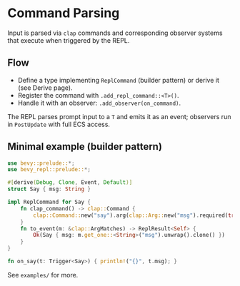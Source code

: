 # Command Parsing

Input is parsed via `clap` commands and corresponding observer systems that execute when triggered by the REPL.

## Flow

- Define a type implementing `ReplCommand` (builder pattern) or derive it (see Derive page).
- Register the command with `.add_repl_command::<T>()`.
- Handle it with an observer: `.add_observer(on_command)`.

The REPL parses prompt input to a `T` and emits it as an event; observers run in `PostUpdate` with full ECS access.

## Minimal example (builder pattern)

```rust
use bevy::prelude::*;
use bevy_repl::prelude::*;

#[derive(Debug, Clone, Event, Default)]
struct Say { msg: String }

impl ReplCommand for Say {
    fn clap_command() -> clap::Command {
        clap::Command::new("say").arg(clap::Arg::new("msg").required(true))
    }
    fn to_event(m: &clap::ArgMatches) -> ReplResult<Self> {
        Ok(Say { msg: m.get_one::<String>("msg").unwrap().clone() })
    }
}

fn on_say(t: Trigger<Say>) { println!("{}", t.msg); }
```

See `examples/` for more.
